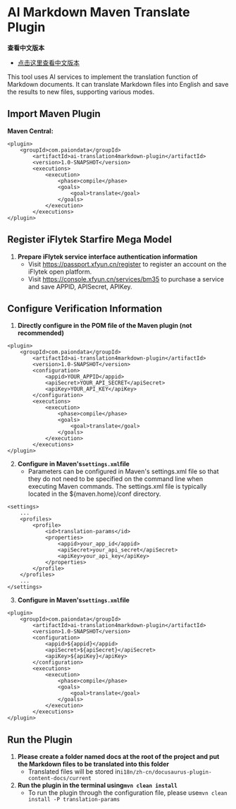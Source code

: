 # AI Markdown Maven Translate Plugin

**查看中文版本**
- [点击这里查看中文版本](README-CN.md)

This tool uses AI services to implement the translation function of Markdown documents. It can translate Markdown files into English and save the results to new files, supporting various modes.

## Import Maven Plugin
**Maven Central:**
```
<plugin>
    <groupId>com.paiondata</groupId>
        <artifactId>ai-translation4markdown-plugin</artifactId>
        <version>1.0-SNAPSHOT</version>
        <executions>
            <execution>
                <phase>compile</phase>
                <goals>
                    <goal>translate</goal>
                </goals>
            </execution>
        </executions>
</plugin>
```

## Register iFlytek Starfire Mega Model
1. **Prepare iFlytek service interface authentication information**
    - Visit https://passport.xfyun.cn/register to register an account on the iFlytek open platform.
    - Visit https://console.xfyun.cn/services/bm35 to purchase a service and save APPID, APISecret, APIKey.

## Configure Verification Information
1. **Directly configure in the POM file of the Maven plugin (not recommended)**
```
<plugin>
    <groupId>com.paiondata</groupId>
        <artifactId>ai-translation4markdown-plugin</artifactId>
        <version>1.0-SNAPSHOT</version>
        <configuration>
            <appid>YOUR_APPID</appid>
            <apiSecret>YOUR_API_SECRET</apiSecret>
            <apiKey>YOUR_API_KEY</apiKey>
        </configuration>
        <executions>
            <execution>
                <phase>compile</phase>
                <goals>
                    <goal>translate</goal>
                </goals>
            </execution>
        </executions>
</plugin>
```
2. **Configure in Maven's`settings.xml`file**
    - Parameters can be configured in Maven's settings.xml file so that they do not need to be specified on the command line when executing Maven commands. The settings.xml file is typically located in the ${maven.home}/conf directory.
```
<settings>
    ...
    <profiles>
        <profile>
            <id>translation-params</id>
            <properties>
                <appid>your_app_id</appid>
                <apiSecret>your_api_secret</apiSecret>
                <apiKey>your_api_key</apiKey>
            </properties>
        </profile>
    </profiles>
    ...
</settings>
```
3. **Configure in Maven's`settings.xml`file**
```
<plugin>
    <groupId>com.paiondata</groupId>
        <artifactId>ai-translation4markdown-plugin</artifactId>
        <version>1.0-SNAPSHOT</version>
        <configuration>
            <appid>${appid}</appid>
            <apiSecret>${apiSecret}</apiSecret>
            <apiKey>${apiKey}</apiKey>
        </configuration>
        <executions>
            <execution>
                <phase>compile</phase>
                <goals>
                    <goal>translate</goal>
                </goals>
            </execution>
        </executions>
</plugin>
```

## Run the Plugin
1. **Please create a folder named docs at the root of the project and put the Markdown files to be translated into this folder**
    - Translated files will be stored in`i18n/zh-cn/docusaurus-plugin-content-docs/current`
2. **Run the plugin in the terminal using`mvn clean install`**
    - To run the plugin through the configuration file, please use`mvn clean install -P translation-params`